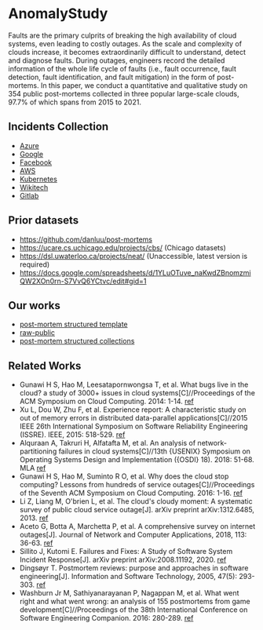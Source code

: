 # AnomalyStudy

Faults are the primary culprits of breaking the high availability of cloud systems, even leading to costly outages. As the scale and complexity of clouds increase, it becomes extraordinarily difficult to understand, detect and diagnose faults. During outages, engineers record the detailed information of the whole life cycle of faults (i.e., fault occurrence, fault detection, fault identification, and fault mitigation) in the form of post-mortems. In this paper, we conduct a quantitative and qualitative study on 354 public post-mortems collected in three popular large-scale clouds, 97.7\% of which spans from 2015 to 2021.
<!-- 
## Objectives
 - Cloud Computing System
   - [Google](https://status.cloud.google.com/summary)
   - [AWS](https://aws.amazon.com/cn/premiumsupport/technology/pes/)
   - [Azure](https://status.azure.com/en-us/status/history/)
   -->
## Incidents Collection
  - [Azure](https://status.azure.com/en-us/status/history/)
  - [Google](https://status.cloud.google.com/summary)
  - [Facebook](https://developers.facebook.com/status/issues/)
  - [AWS](https://aws.amazon.com/cn/premiumsupport/technology/pes/)
  - [Kubernetes](https://github.com/hjacobs/kubernetes-failure-stories)
  - [Wikitech](https://wikitech.wikimedia.org/wiki/Category:Incident_documentation)
  - [Gitlab](https://gitlab.com/search?utf8=✓&search=outage&group_id=1112072&project_id=1304532&scope=issues&search_code=false&snippets=false&repository_ref=&nav_source=navbar)
  
## Prior datasets
 - https://github.com/danluu/post-mortems
 - https://ucare.cs.uchicago.edu/projects/cbs/ (Chicago datasets)
 - https://dsl.uwaterloo.ca/projects/neat/ (Unaccessible, latest version is required)
 - https://docs.google.com/spreadsheets/d/1YLuOTuve_naKwdZBnomzmiQW2XOn0rn-S7VvQ6YCtvc/edit#gid=1

## Our works
 - [post-mortem structured template](./anomaly_template.md)
 - [raw-public](./raw-public/)
 - [post-mortem structured collections](./anomaly_collection)


## Related Works
 - Gunawi H S, Hao M, Leesatapornwongsa T, et al. What bugs live in the cloud? a study of 3000+ issues in cloud systems[C]//Proceedings of the ACM Symposium on Cloud Computing. 2014: 1-14. [ref](https://ucare.cs.uchicago.edu/pdf/socc14-cbs.pdf)
 - Xu L, Dou W, Zhu F, et al. Experience report: A characteristic study on out of memory errors in distributed data-parallel applications[C]//2015 IEEE 26th International Symposium on Software Reliability Engineering (ISSRE). IEEE, 2015: 518-529. [ref](https://www.researchgate.net/profile/Jie_Liu190/publication/304291923_Experience_report_A_characteristic_study_on_out_of_memory_errors_in_distributed_data-parallel_applications/links/576e373108ae10de63962f64/Experience-report-A-characteristic-study-on-out-of-memory-errors-in-distributed-data-parallel-applications.pdf)
 - Alquraan A, Takruri H, Alfatafta M, et al. An analysis of network-partitioning failures in cloud systems[C]//13th {USENIX} Symposium on Operating Systems Design and Implementation ({OSDI} 18). 2018: 51-68.
MLA	[ref](https://www.usenix.org/system/files/osdi18-alquraan.pdf)
 - Gunawi H S, Hao M, Suminto R O, et al. Why does the cloud stop computing? Lessons from hundreds of service outages[C]//Proceedings of the Seventh ACM Symposium on Cloud Computing. 2016: 1-16. [ref](https://drj.com/wp-content/uploads/2018/07/socc16-cos.pdf)
 - Li Z, Liang M, O'brien L, et al. The cloud's cloudy moment: A systematic survey of public cloud service outage[J]. arXiv preprint arXiv:1312.6485, 2013. [ref](https://arxiv.org/pdf/1312.6485.pdf)
 - Aceto G, Botta A, Marchetta P, et al. A comprehensive survey on internet outages[J]. Journal of Network and Computer Applications, 2018, 113: 36-63. [ref](http://wpage.unina.it/giuseppe.aceto/pub/aceto2018comprehensive.pdf)
 - Sillito J, Kutomi E. Failures and Fixes: A Study of Software System Incident Response[J]. arXiv preprint arXiv:2008.11192, 2020. [ref](https://arxiv.org/abs/2008.11192)
 - Dingsøyr T. Postmortem reviews: purpose and approaches in software engineering[J]. Information and Software Technology, 2005, 47(5): 293-303. [ref](https://www.sciencedirect.com/science/article/pii/S0950584904001296)
 - Washburn Jr M, Sathiyanarayanan P, Nagappan M, et al. What went right and what went wrong: an analysis of 155 postmortems from game development[C]//Proceedings of the 38th International Conference on Software Engineering Companion. 2016: 280-289. [ref](https://www.microsoft.com/en-us/research/wp-content/uploads/2016/06/washburn-icse-2016-2.pdf)

##